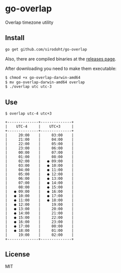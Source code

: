 # go-overlap

Overlap timezone utility

## Install

```sh
go get github.com/sirodoht/go-overlap
```

Also, there are compiled binaries at the [releases page](https://github.com/sirodoht/go-overlap/releases).

After downloading you need to make them executable:
```sh
$ chmod +x go-overlap-darwin-amd64
$ mv go-overlap-darwin-amd64 overlap
$ ./overlap utc utc-3
```

## Use

```
$ overlap utc-4 utc+3

+--------------+--------------+
|    UTC-4     |    UTC+3     |
+--------------+--------------+
|     20:00    |     03:00    |
|     21:00    |     04:00    |
|     22:00    |     05:00    |
|     23:00    |     06:00    |
|     00:00    |     07:00    |
|     01:00    |     08:00    |
|     02:00    |   ● 09:00    |
|     03:00    |   ● 10:00    |
|     04:00    |   ● 11:00    |
|     05:00    |   ● 12:00    |
|     06:00    |   ● 13:00    |
|     07:00    |   ● 14:00    |
|     08:00    |   ● 15:00    |
|   ● 09:00    |   ● 16:00    |
|   ● 10:00    |   ● 17:00    |
|   ● 11:00    |   ● 18:00    |
|   ● 12:00    |     19:00    |
|   ● 13:00    |     20:00    |
|   ● 14:00    |     21:00    |
|   ● 15:00    |     22:00    |
|   ● 16:00    |     23:00    |
|   ● 17:00    |     00:00    |
|   ● 18:00    |     01:00    |
|     19:00    |     02:00    |
+--------------+--------------+
```

## License

MIT
